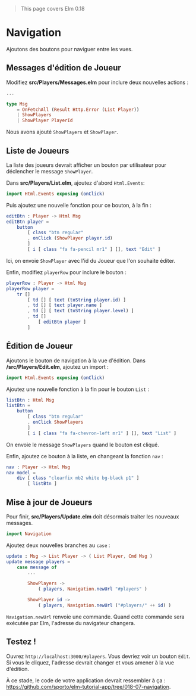 > This page covers Elm 0.18

# Navigation

Ajoutons des boutons pour naviguer entre les vues.

## Messages d'édition de Joueur

Modifiez __src/Players/Messages.elm__ pour inclure deux nouvelles actions :

```elm
...

type Msg
    = OnFetchAll (Result Http.Error (List Player))
    | ShowPlayers
    | ShowPlayer PlayerId
```

Nous avons ajouté `ShowPlayers` et `ShowPlayer`.

## Liste de Joueurs

La liste des joueurs devrait afficher un bouton par utilisateur pour déclencher le message `ShowPlayer`.

Dans __src/Players/List.elm__, ajoutez d'abord `Html.Events`:

```elm
import Html.Events exposing (onClick)
```

Puis ajoutez une nouvelle fonction pour ce bouton, à la fin :

```elm
editBtn : Player -> Html Msg
editBtn player =
    button
        [ class "btn regular"
        , onClick (ShowPlayer player.id)
        ]
        [ i [ class "fa fa-pencil mr1" ] [], text "Edit" ]
```

Ici, on envoie `ShowPlayer` avec l'id du Joueur que l'on souhaite éditer.

Enfin, modifiez `playerRow` pour inclure le bouton :

```elm
playerRow : Player -> Html Msg
playerRow player =
    tr []
        [ td [] [ text (toString player.id) ]
        , td [] [ text player.name ]
        , td [] [ text (toString player.level) ]
        , td []
            [ editBtn player ]
        ]
```

## Édition de Joueur

Ajoutons le bouton de navigation à la vue d'édition. Dans __/src/Players/Edit.elm__, ajoutez un import :

```elm
import Html.Events exposing (onClick)
```

Ajoutez une nouvelle fonction à la fin pour le bouton `List` :

```elm
listBtn : Html Msg
listBtn =
    button
        [ class "btn regular"
        , onClick ShowPlayers
        ]
        [ i [ class "fa fa-chevron-left mr1" ] [], text "List" ]
```

On envoie le message `ShowPlayers` quand le bouton est cliqué.

Enfin, ajoutez ce bouton à la liste, en changeant la fonction `nav` :

```elm
nav : Player -> Html Msg
nav model =
    div [ class "clearfix mb2 white bg-black p1" ]
        [ listBtn ]
```

## Mise à jour de Joueurs

Pour finir, __src/Players/Update.elm__ doit désormais traiter les nouveaux messages.

```elm
import Navigation
```

Ajoutez deux nouvelles branches au `case` :

```elm
update : Msg -> List Player -> ( List Player, Cmd Msg )
update message players =
    case message of
        ...

        ShowPlayers ->
            ( players, Navigation.newUrl "#players" )

        ShowPlayer id ->
            ( players, Navigation.newUrl ("#players/" ++ id) )
```

`Navigation.newUrl` renvoie une commande. Quand cette commande sera exécutée par Elm, l'adresse du navigateur changera.

## Testez !

Ouvrez `http://localhost:3000/#players`. Vous devriez voir un bouton `Edit`. Si vous le cliquez, l'adresse devrait changer et vous amener à la vue d'édition.

À ce stade, le code de votre application devrait ressembler à ça : <https://github.com/sporto/elm-tutorial-app/tree/018-07-navigation>.
